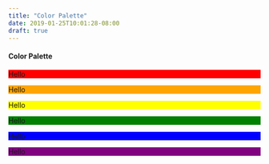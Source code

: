 ```yaml
---
title: "Color Palette"
date: 2019-01-25T10:01:28-08:00
draft: true
---
```


<h4>Color Palette</h4>
<div class="color-palette-row">
    <div class="color-palette-tile" style="background-color:red;"><p>Hello</p></div>
    <div class="color-palette-tile" style="background-color:orange;"><p>Hello</p></div>
    <div class="color-palette-tile" style="background-color:yellow;"><p>Hello</p></div>
    <div class="color-palette-tile" style="background-color:green;"><p>Hello</p></div>
    <div class="color-palette-tile" style="background-color:blue;"><p>Hello</p></div>
    <div class="color-palette-tile" style="background-color:purple;"><p>Hello</p></div>
</div>